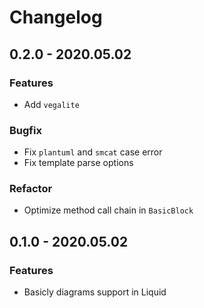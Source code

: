 # Changelog

## 0.2.0 - 2020.05.02

### Features

* Add `vegalite`

### Bugfix

* Fix `plantuml` and `smcat` case error
* Fix template parse options

### Refactor

* Optimize method call chain in `BasicBlock`

## 0.1.0 - 2020.05.02

### Features

* Basicly diagrams support in Liquid
